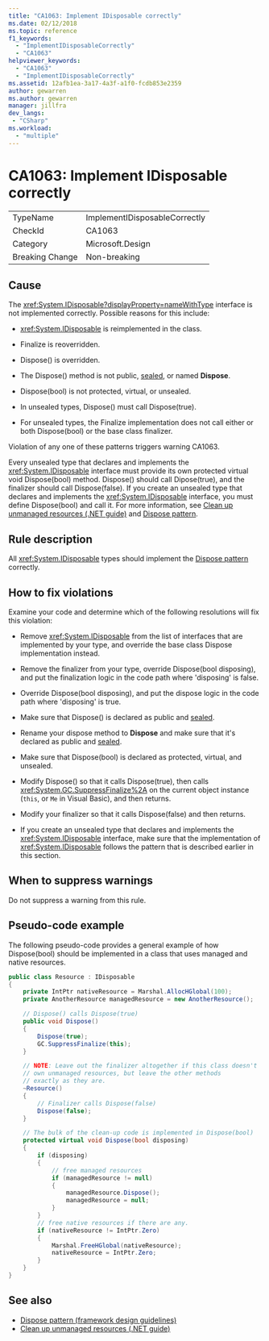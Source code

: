 ```yaml
---
title: "CA1063: Implement IDisposable correctly"
ms.date: 02/12/2018
ms.topic: reference
f1_keywords:
  - "ImplementIDisposableCorrectly"
  - "CA1063"
helpviewer_keywords:
  - "CA1063"
  - "ImplementIDisposableCorrectly"
ms.assetid: 12afb1ea-3a17-4a3f-a1f0-fcdb853e2359
author: gewarren
ms.author: gewarren
manager: jillfra
dev_langs:
 - "CSharp"
ms.workload:
  - "multiple"
---
```

# CA1063: Implement IDisposable correctly

|||
|-|-|
|TypeName|ImplementIDisposableCorrectly|
|CheckId|CA1063|
|Category|Microsoft.Design|
|Breaking Change|Non-breaking|

## Cause

The <xref:System.IDisposable?displayProperty=nameWithType> interface is not implemented correctly. Possible reasons for this include:

- <xref:System.IDisposable> is reimplemented in the class.

- Finalize is reoverridden.

- Dispose() is overridden.

- The Dispose() method is not public, [sealed](/dotnet/csharp/language-reference/keywords/sealed), or named **Dispose**.

- Dispose(bool) is not protected, virtual, or unsealed.

- In unsealed types, Dispose() must call Dispose(true).

- For unsealed types, the Finalize implementation does not call either or both Dispose(bool) or the base class finalizer.

Violation of any one of these patterns triggers warning CA1063.

Every unsealed type that declares and implements the <xref:System.IDisposable> interface must provide its own protected virtual void Dispose(bool) method. Dispose() should call Dipose(true), and the finalizer should call Dispose(false). If you create an unsealed type that declares and implements the <xref:System.IDisposable> interface, you must define Dispose(bool) and call it. For more information, see [Clean up unmanaged resources (.NET guide)](/dotnet/standard/garbage-collection/unmanaged) and [Dispose pattern](/dotnet/standard/design-guidelines/dispose-pattern).

## Rule description

All <xref:System.IDisposable> types should implement the [Dispose pattern](/dotnet/standard/design-guidelines/dispose-pattern) correctly.

## How to fix violations

Examine your code and determine which of the following resolutions will fix this violation:

- Remove <xref:System.IDisposable> from the list of interfaces that are implemented by your type, and override the base class Dispose implementation instead.

- Remove the finalizer from your type, override Dispose(bool disposing), and put the finalization logic in the code path where 'disposing' is false.

- Override Dispose(bool disposing), and put the dispose logic in the code path where 'disposing' is true.

- Make sure that Dispose() is declared as public and [sealed](/dotnet/csharp/language-reference/keywords/sealed).

- Rename your dispose method to **Dispose** and make sure that it's declared as public and [sealed](/dotnet/csharp/language-reference/keywords/sealed).

- Make sure that Dispose(bool) is declared as protected, virtual, and unsealed.

- Modify Dispose() so that it calls Dispose(true), then calls <xref:System.GC.SuppressFinalize%2A> on the current object instance (`this`, or `Me` in Visual Basic), and then returns.

- Modify your finalizer so that it calls Dispose(false) and then returns.

- If you create an unsealed type that declares and implements the <xref:System.IDisposable> interface, make sure that the implementation of <xref:System.IDisposable> follows the pattern that is described earlier in this section.

## When to suppress warnings

Do not suppress a warning from this rule.

## Pseudo-code example

The following pseudo-code provides a general example of how Dispose(bool) should be implemented in a class that uses managed and native resources.

```csharp
public class Resource : IDisposable
{
    private IntPtr nativeResource = Marshal.AllocHGlobal(100);
    private AnotherResource managedResource = new AnotherResource();

    // Dispose() calls Dispose(true)
    public void Dispose()
    {
        Dispose(true);
        GC.SuppressFinalize(this);
    }

    // NOTE: Leave out the finalizer altogether if this class doesn't
    // own unmanaged resources, but leave the other methods
    // exactly as they are.
    ~Resource()
    {
        // Finalizer calls Dispose(false)
        Dispose(false);
    }

    // The bulk of the clean-up code is implemented in Dispose(bool)
    protected virtual void Dispose(bool disposing)
    {
        if (disposing)
        {
            // free managed resources
            if (managedResource != null)
            {
                managedResource.Dispose();
                managedResource = null;
            }
        }
        // free native resources if there are any.
        if (nativeResource != IntPtr.Zero)
        {
            Marshal.FreeHGlobal(nativeResource);
            nativeResource = IntPtr.Zero;
        }
    }
}
```

## See also

- [Dispose pattern (framework design guidelines)](/dotnet/standard/design-guidelines/dispose-pattern)
- [Clean up unmanaged resources (.NET guide)](/dotnet/standard/garbage-collection/unmanaged)